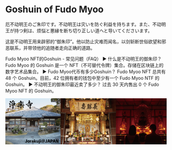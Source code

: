 # Goshuin of Fudo Myoo

厄不动明王のご朱印です。不动明王は灾いを防ぐ利益を持ちます。また、不动明王が持つ剣は、烦悩と悪縁を断ち切り正しい道へと导いてくださいます。

这是不动明王用来辟邪的“御朱印”。他以防止灾难而闻名，以剑斩断世俗欲望和邪恶联系，并带领他的追随者走向正确的道路。

Fudo Myoo NFT的Goshuin - 常见问题（FAQ）
▶ 什么是不动明王的御朱印？
Fudo Myoo 的 Goshuin 是一个 NFT（不可替代令牌）集合。存储在区块链上的数字艺术品集合。
▶ Fudo Myoo代币有多少Goshuin？
Fudo Myoo NFT 总共有 48 个 Goshuin。目前，42 位拥有者的钱包中至少有一个 Fudo Myoo NTF 的 Goshuin。
▶ 不动明王的御朱印最近卖了多少？
过去 30 天内售出 0 个 Fudo Myoo NFT 的 Goshuin。

![nft](unnamed.jpg)
